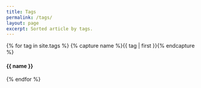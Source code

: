 ```yaml
---
title: Tags
permalink: /tags/
layout: page
excerpt: Sorted article by tags.
---
```


{% for tag in site.tags %} {% capture name %}{{ tag | first }}{% endcapture %}
<h4 class="post-header" id="{{ name | downcase | slugify }}">
  {{ name }}
</h4>
<!--
{% for post in site.tags[name] %}
<article class="posts">
  <span class="posts-date">{{ post.date | date: "%b %d" }}</span>
  <header class="posts-header">
    <h4 class="posts-title">
      <a href="{{ post.url }}">{{ post.title | escape }}</a>
    </h4>
  </header>
</article>
{% endfor %}
-->{% endfor %}
